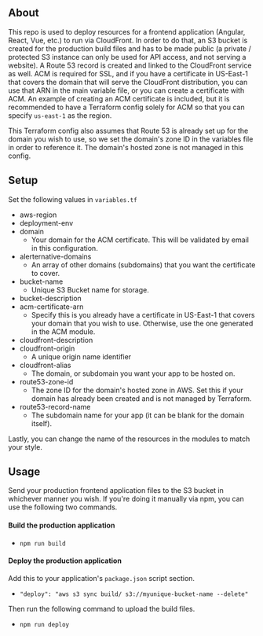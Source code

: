 ## About
This repo is used to deploy resources for a frontend application (Angular, React, Vue, etc.) to run via CloudFront. In order to do that, an S3 bucket is created for the production build files and has to be made public (a private / protected S3 instance can only be used for API access, and not serving a website). A Route 53 record is created and linked to the CloudFront service as well. ACM is required for SSL, and if you have a certificate in US-East-1 that covers the domain that will serve the CloudFront distribution, you can use that ARN in the main variable file, or you can create a certificate with ACM. An example of creating an ACM certificate is included, but it is recommended to have a Terraform config solely for ACM so that you can specify `us-east-1` as the region.

This Terraform config also assumes that Route 53 is already set up for the domain you wish to use, so we set the domain's zone ID in the variables file in order to reference it. The domain's hosted zone is not managed in this config.

## Setup
Set the following values in `variables.tf`
- aws-region
- deployment-env
- domain
    - Your domain for the ACM certificate. This will be validated by email in this configuration.
- alerternative-domains
    - An array of other domains (subdomains) that you want the certificate to cover.
- bucket-name
    - Unique S3 Bucket name for storage.
- bucket-description
- acm-certificate-arn
    - Specify this is you already have a certificate in US-East-1 that covers your domain that you wish to use. Otherwise, use the one generated in the ACM module.
- cloudfront-description
- cloudfront-origin
    - A unique origin name identifier
- cloudfront-alias
    - The domain, or subdomain you want your app to be hosted on.
- route53-zone-id
    - The zone ID for the domain's hosted zone in AWS. Set this if your domain has already been created and is not managed by Terraform.
- route53-record-name
    - The subdomain name for your app (it can be blank for the domain itself).

Lastly, you can change the name of the resources in the modules to match your style.

## Usage
Send your production frontend application files to the S3 bucket in whichever manner you wish. If you're doing it manually via npm, you can use the following two commands.

#### Build the production application
- `npm run build`

#### Deploy the production application
Add this to your application's `package.json` script section.
- `"deploy": "aws s3 sync build/ s3://myunique-bucket-name --delete"`

Then run the following command to upload the build files.
- `npm run deploy`